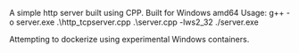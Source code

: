 A simple http server built using CPP.
Built for Windows amd64
Usage:
g++ -o server.exe .\http_tcpserver.cpp .\server.cpp -lws2_32
./server.exe

Attempting to dockerize using experimental Windows containers.
